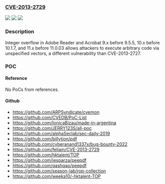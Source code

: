 ### [CVE-2013-2729](https://cve.mitre.org/cgi-bin/cvename.cgi?name=CVE-2013-2729)
![](https://img.shields.io/static/v1?label=Product&message=n%2Fa&color=blue)
![](https://img.shields.io/static/v1?label=Version&message=n%2Fa&color=blue)
![](https://img.shields.io/static/v1?label=Vulnerability&message=n%2Fa&color=brighgreen)

### Description

Integer overflow in Adobe Reader and Acrobat 9.x before 9.5.5, 10.x before 10.1.7, and 11.x before 11.0.03 allows attackers to execute arbitrary code via unspecified vectors, a different vulnerability than CVE-2013-2727.

### POC

#### Reference
No PoCs from references.

#### Github
- https://github.com/ARPSyndicate/cvemon
- https://github.com/CVEDB/PoC-List
- https://github.com/IonicaBizau/made-in-argentina
- https://github.com/JERRY123S/all-poc
- https://github.com/alphaSeclab/sec-daily-2019
- https://github.com/billytion/pdf
- https://github.com/cyberanand1337x/bug-bounty-2022
- https://github.com/feliam/CVE-2013-2729
- https://github.com/hktalent/TOP
- https://github.com/jesparza/peepdf
- https://github.com/qashqao/peepdf
- https://github.com/season-lab/rop-collection
- https://github.com/weeka10/-hktalent-TOP

